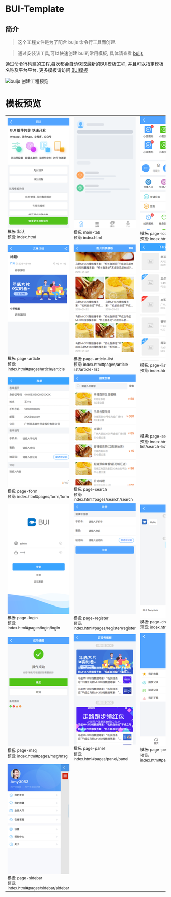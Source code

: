 # BUI-Template

## 简介

>这个工程文件是为了配合 buijs 命令行工具而创建.

>通过安装该工具,可以快速创建 bui的常用模板, 具体请查看 [buijs](https://github.com/imouou/buijs-cli)

通过命令行构建的工程,每次都会自动获取最新的BUI模板工程, 并且可以指定模板名称及平台平台. 更多模板请访问 [BUI模板](http://www.easybui.com/scenes/)

![buijs 创建工程预览](http://www.easybui.com/docs/images/router/buijs-create-demo_low.gif)

# 模板预览

<table>
    <tr>
        <td><div><img src="https://raw.githubusercontent.com/imouou/BUI-Template/master/preview.png" alt=""></div> <div style="font-size: 12px;">模板: 默认</div> <div style="font-size: 12px;">预览: index.html</div></td>
        <td><div><img src="https://raw.githubusercontent.com/imouou/BUI-Template/master/templates/main-tab/preview.png" alt=""></div> <div style="font-size: 12px;">模板: main-tab</div> <div style="font-size: 12px;">预览: index.html</div></td>
        <td><div><img src="https://raw.githubusercontent.com/imouou/BUI-Template/master/templates/page-icon/preview.png" alt=""></div> <div style="font-size: 12px;">模板: page-icon</div> <div style="font-size: 12px;">预览: index.html#pages/icon/icon</div></td>
    </tr>
    <tr>
        <td><div><img src="https://raw.githubusercontent.com/imouou/BUI-Template/master/templates/page-article/preview.png" alt=""></div> <div style="font-size: 12px;">模板: page-article</div> <div style="font-size: 12px;">预览: index.html#pages/article/article</div></td>
        <td><div><img src="https://raw.githubusercontent.com/imouou/BUI-Template/master/templates/page-article-list/preview.png" alt=""></div> <div style="font-size: 12px;">模板: page-article-list</div> <div style="font-size: 12px;">预览: index.html#pages/article-list/article-list</div></td>
        <td><div><img src="https://raw.githubusercontent.com/imouou/BUI-Template/master/templates/page-list/preview.png" alt=""></div> <div style="font-size: 12px;">模板: page-list</div> <div style="font-size: 12px;">预览: index.html#pages/list/list</div></td>
    </tr>
    <tr>
        <td><div><img src="https://raw.githubusercontent.com/imouou/BUI-Template/master/templates/page-form/preview.png" alt=""></div> <div style="font-size: 12px;">模板: page-form</div> <div style="font-size: 12px;">预览: index.html#pages/form/form</div></td>
        <td><div><img src="https://raw.githubusercontent.com/imouou/BUI-Template/master/templates/page-search/preview.png" alt=""></div> <div style="font-size: 12px;">模板: page-search</div> <div style="font-size: 12px;">预览: index.html#pages/search/search</div></td>
        <td><div><img src="https://raw.githubusercontent.com/imouou/BUI-Template/master/templates/page-search-list/preview.png" alt=""></div> <div style="font-size: 12px;">模板: page-search-list</div> <div style="font-size: 12px;">预览: index.html#pages/search-list/search-list</div></td>
    </tr>
    <tr>
        <td><div><img src="https://raw.githubusercontent.com/imouou/BUI-Template/master/templates/page-login/preview.png" alt=""></div> <div style="font-size: 12px;">模板: page-login</div> <div style="font-size: 12px;">预览: index.html#pages/login/login</div></td>
        <td><div><img src="https://raw.githubusercontent.com/imouou/BUI-Template/master/templates/page-register/preview.png" alt=""></div> <div style="font-size: 12px;">模板: page-register</div> <div style="font-size: 12px;">预览: index.html#pages/register/register</div></td>
        <td><div><img src="https://raw.githubusercontent.com/imouou/BUI-Template/master/templates/page-chat/preview.png" alt=""></div> <div style="font-size: 12px;">模板: page-chat</div> <div style="font-size: 12px;">预览: index.html#pages/chat/chat</div></td>
    </tr>
    <tr>
        <td><div><img src="https://raw.githubusercontent.com/imouou/BUI-Template/master/templates/page-msg/preview.png" alt=""></div> <div style="font-size: 12px;">模板: page-msg</div> <div style="font-size: 12px;">预览: index.html#pages/msg/msg</div></td>
        <td><div><img src="https://raw.githubusercontent.com/imouou/BUI-Template/master/templates/page-panel/preview.png" alt=""></div> <div style="font-size: 12px;">模板: page-panel</div> <div style="font-size: 12px;">预览: index.html#pages/panel/panel</div></td>
        <td><div><img src="https://raw.githubusercontent.com/imouou/BUI-Template/master/templates/page-personal/preview.png" alt=""></div> <div style="font-size: 12px;">模板: page-personal</div> <div style="font-size: 12px;">预览: index.html#pages/personal/personal</div></td>
    </tr>
    <tr>
        <td><div><img src="https://raw.githubusercontent.com/imouou/BUI-Template/master/templates/page-sidebar/preview.png" alt=""></div> <div style="font-size: 12px;">模板: page-sidebar</div> <div style="font-size: 12px;">预览: index.html#pages/sidebar/sidebar</div></td>
        <td>&nbsp;</td>
        <td>&nbsp;</td>
    </tr>
</table>
